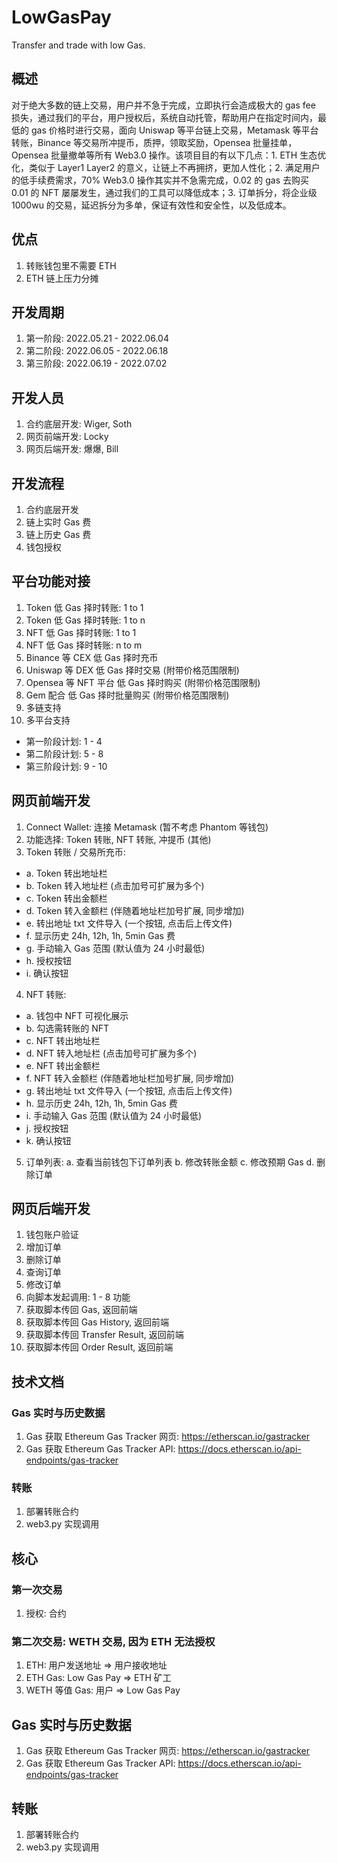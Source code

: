 # LowGasPay
Transfer and trade with low Gas.

## 概述
对于绝大多数的链上交易，用户并不急于完成，立即执行会造成极大的 gas fee 损失，通过我们的平台，用户授权后，系统自动托管，帮助用户在指定时间内，最低的 gas 价格时进行交易，面向 Uniswap 等平台链上交易，Metamask 等平台转账，Binance 等交易所冲提币，质押，领取奖励，Opensea 批量挂单，Opensea 批量撤单等所有 Web3.0 操作。该项目目的有以下几点：1. ETH 生态优化，类似于 Layer1 Layer2 的意义，让链上不再拥挤，更加人性化；2. 满足用户的低手续费需求，70% Web3.0 操作其实并不急需完成，0.02 的 gas 去购买 0.01 的 NFT 屡屡发生，通过我们的工具可以降低成本；3. 订单拆分，将企业级 1000wu 的交易，延迟拆分为多单，保证有效性和安全性，以及低成本。

## 优点
1. 转账钱包里不需要 ETH
2. ETH 链上压力分摊

## 开发周期
1. 第一阶段: 2022.05.21 - 2022.06.04
2. 第二阶段: 2022.06.05 - 2022.06.18
3. 第三阶段: 2022.06.19 - 2022.07.02

## 开发人员
1. 合约底层开发: Wiger, Soth
2. 网页前端开发: Locky
3. 网页后端开发: 爆爆, Bill

## 开发流程
1. 合约底层开发
2. 链上实时 Gas 费
3. 链上历史 Gas 费
4. 钱包授权

## 平台功能对接
1. Token 低 Gas 择时转账: 1 to 1
2. Token 低 Gas 择时转账: 1 to n
3. NFT 低 Gas 择时转账: 1 to 1
4. NFT 低 Gas 择时转账: n to m
5. Binance 等 CEX 低 Gas 择时充币
6. Uniswap 等 DEX 低 Gas 择时交易 (附带价格范围限制)
7. Opensea 等 NFT 平台 低 Gas 择时购买 (附带价格范围限制)
8. Gem 配合 低 Gas 择时批量购买 (附带价格范围限制)
9. 多链支持
10. 多平台支持
- 第一阶段计划: 1 - 4
- 第二阶段计划: 5 - 8
- 第三阶段计划: 9 - 10

## 网页前端开发
1. Connect Wallet: 连接 Metamask (暂不考虑 Phantom 等钱包)
2. 功能选择: Token 转账, NFT 转账, 冲提币 (其他)
3. Token 转账 / 交易所充币:
  - a. Token 转出地址栏
  - b. Token 转入地址栏 (点击加号可扩展为多个)
  - c. Token 转出金额栏
  - d. Token 转入金额栏 (伴随着地址栏加号扩展, 同步增加)
  - e. 转出地址 txt 文件导入 (一个按钮, 点击后上传文件)
  - f. 显示历史 24h, 12h, 1h, 5min Gas 费
  - g. 手动输入 Gas 范围 (默认值为 24 小时最低)
  - h. 授权按钮
  - i. 确认按钮

4. NFT 转账:
  - a. 钱包中 NFT 可视化展示
  - b. 勾选需转账的 NFT
  - c. NFT 转出地址栏
  - d. NFT 转入地址栏 (点击加号可扩展为多个)
  - e. NFT 转出金额栏
  - f. NFT 转入金额栏 (伴随着地址栏加号扩展, 同步增加)
  - g. 转出地址 txt 文件导入 (一个按钮, 点击后上传文件)
  - h. 显示历史 24h, 12h, 1h, 5min Gas 费
  - i. 手动输入 Gas 范围 (默认值为 24 小时最低)
  - j. 授权按钮
  - k. 确认按钮

5. 订单列表:
  a. 查看当前钱包下订单列表
  b. 修改转账金额
  c. 修改预期 Gas
  d. 删除订单

## 网页后端开发
1. 钱包账户验证
2. 增加订单
3. 删除订单
4. 查询订单
5. 修改订单
6. 向脚本发起调用: 1 - 8 功能
7. 获取脚本传回 Gas, 返回前端
8. 获取脚本传回 Gas History, 返回前端
9. 获取脚本传回 Transfer Result, 返回前端
10. 获取脚本传回 Order Result, 返回前端

## 技术文档
### Gas 实时与历史数据
1. Gas 获取 Ethereum Gas Tracker 网页: https://etherscan.io/gastracker
2. Gas 获取 Ethereum Gas Tracker API: https://docs.etherscan.io/api-endpoints/gas-tracker

### 转账
1. 部署转账合约
2. web3.py 实现调用

## 核心
### 第一次交易
1. 授权: 合约

### 第二次交易: WETH 交易, 因为 ETH 无法授权
1. ETH: 用户发送地址 => 用户接收地址
2. ETH Gas: Low Gas Pay => ETH 矿工
3. WETH 等值 Gas: 用户 => Low Gas Pay

## Gas 实时与历史数据
1. Gas 获取 Ethereum Gas Tracker 网页: https://etherscan.io/gastracker
2. Gas 获取 Ethereum Gas Tracker API: https://docs.etherscan.io/api-endpoints/gas-tracker

## 转账
1. 部署转账合约
2. web3.py 实现调用
